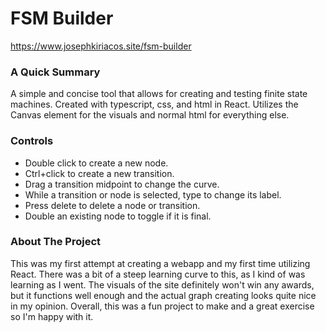 # FSM Builder

https://www.josephkiriacos.site/fsm-builder

### A Quick Summary

A simple and concise tool that allows for creating and testing finite state machines.
Created with typescript, css, and html in React. Utilizes the Canvas element for
the visuals and normal html for everything else.

### Controls

- Double click to create a new node.
- Ctrl+click to create a new transition.
- Drag a transition midpoint to change the curve.
- While a transition or node is selected, type to change its label.
- Press delete to delete a node or transition.
- Double an existing node to toggle if it is final.

### About The Project

This was my first attempt at creating a webapp and my first time utilizing React. There was a bit of a steep learning curve to this, as I kind of was learning as I went. The visuals of the site definitely won't win any awards, but it functions well enough and the actual graph creating looks quite nice in my opinion. Overall, this was a fun project to make and a great exercise so I'm happy with it.

